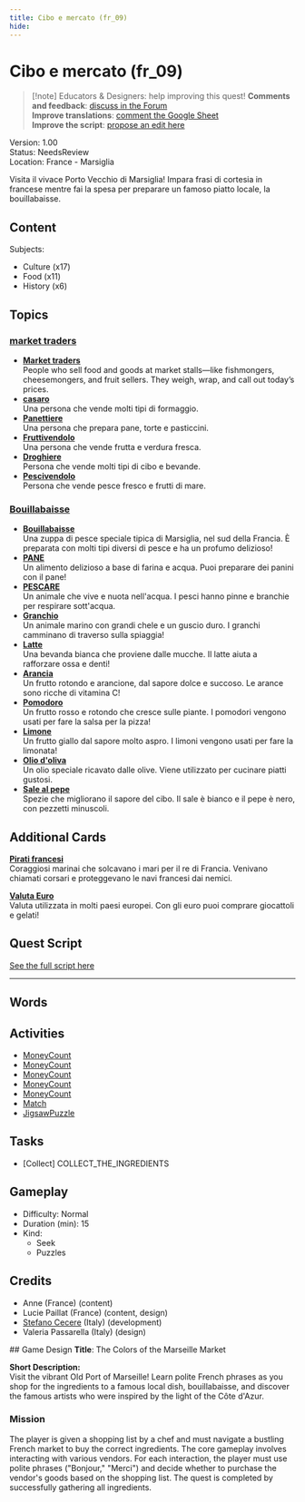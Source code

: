 ```yaml
---
title: Cibo e mercato (fr_09)
hide:
---
```


# Cibo e mercato (fr_09)
> [!note] Educators & Designers: help improving this quest!
> **Comments and feedback**: [discuss in the Forum](https://antura.discourse.group/t/fr-09-the-colors-of-the-marseille-market/28/1)  
> **Improve translations**: [comment the Google Sheet](https://docs.google.com/spreadsheets/d/1FPFOy8CHor5ArSg57xMuPAG7WM27-ecDOiU-OmtHgjw/edit?gid=1243903291#gid=1243903291)  
> **Improve the script**: [propose an edit here](https://github.com/vgwb/Antura/blob/main/Assets/_discover/_quests/FR_09%20Food%20&%20Market/FR_09%20Food%20&%20Market%20-%20Yarn%20Script.yarn)  

Version: 1.00  
Status: NeedsReview  
Location: France - Marsiglia

Visita il vivace Porto Vecchio di Marsiglia! Impara frasi di cortesia in francese mentre fai la spesa per preparare un famoso piatto locale, la bouillabaisse.

## Content
Subjects: 

  - Culture (x17)
  - Food (x11)
  - History (x6)

## Topics
### [market traders](../../topics/index.md#marketers)

  - **[Market traders](../../cards/index.md#market_traders)**  
    People who sell food and goods at market stalls—like fishmongers, cheesemongers, and fruit sellers. They weigh, wrap, and call out today’s prices.  
  - **[casaro](../../cards/index.md#person_cheesemonger)**  
    Una persona che vende molti tipi di formaggio.  
  - **[Panettiere](../../cards/index.md#person_baker)**  
    Una persona che prepara pane, torte e pasticcini.  
  - **[Fruttivendolo](../../cards/index.md#person_greengrocer)**  
    Una persona che vende frutta e verdura fresca.  
  - **[Droghiere](../../cards/index.md#person_grocer)**  
    Persona che vende molti tipi di cibo e bevande.  
  - **[Pescivendolo](../../cards/index.md#person_fishmonger)**  
    Persona che vende pesce fresco e frutti di mare.  
### [Bouillabaisse](../../topics/index.md#bouillabaisse)

  - **[Bouillabaisse](../../cards/index.md#bouillabaisse)**  
    Una zuppa di pesce speciale tipica di Marsiglia, nel sud della Francia. È preparata con molti tipi diversi di pesce e ha un profumo delizioso!  
  - **[PANE](../../cards/index.md#food_bread)**  
    Un alimento delizioso a base di farina e acqua. Puoi preparare dei panini con il pane!  
  - **[PESCARE](../../cards/index.md#food_fish)**  
    Un animale che vive e nuota nell'acqua. I pesci hanno pinne e branchie per respirare sott'acqua.  
  - **[Granchio](../../cards/index.md#food_crab)**  
    Un animale marino con grandi chele e un guscio duro. I granchi camminano di traverso sulla spiaggia!  
  - **[Latte](../../cards/index.md#food_milk)**  
    Una bevanda bianca che proviene dalle mucche. Il latte aiuta a rafforzare ossa e denti!  
  - **[Arancia](../../cards/index.md#food_orange)**  
    Un frutto rotondo e arancione, dal sapore dolce e succoso. Le arance sono ricche di vitamina C!  
  - **[Pomodoro](../../cards/index.md#food_tomato)**  
    Un frutto rosso e rotondo che cresce sulle piante. I pomodori vengono usati per fare la salsa per la pizza!  
  - **[Limone](../../cards/index.md#food_lemon)**  
    Un frutto giallo dal sapore molto aspro. I limoni vengono usati per fare la limonata!  
  - **[Olio d'oliva](../../cards/index.md#food_olive_oil)**  
    Un olio speciale ricavato dalle olive. Viene utilizzato per cucinare piatti gustosi.  
  - **[Sale al pepe](../../cards/index.md#food_pepper_salt)**  
    Spezie che migliorano il sapore del cibo. Il sale è bianco e il pepe è nero, con pezzetti minuscoli.  

## Additional Cards
**[Pirati francesi](../../cards/index.md#pirates)**  
Coraggiosi marinai che solcavano i mari per il re di Francia. Venivano chiamati corsari e proteggevano le navi francesi dai nemici.  

**[Valuta Euro](../../cards/index.md#currency_euro)**  
Valuta utilizzata in molti paesi europei. Con gli euro puoi comprare giocattoli e gelati!  

## Quest Script

[See the full script here](./fr_09-script.md)

---

## Words
## Activities
- [MoneyCount](../activities/index.md#MoneyCount)
- [MoneyCount](../activities/index.md#MoneyCount)
- [MoneyCount](../activities/index.md#MoneyCount)
- [MoneyCount](../activities/index.md#MoneyCount)
- [MoneyCount](../activities/index.md#MoneyCount)
- [Match](../activities/index.md#Match)
- [JigsawPuzzle](../activities/index.md#JigsawPuzzle)

## Tasks
- [Collect] COLLECT_THE_INGREDIENTS
## Gameplay
- Difficulty: Normal
- Duration (min): 15
- Kind:
  - Seek
  - Puzzles
## Credits
- Anne (France) (content)
- Lucie Paillat (France) (content, design)
- [Stefano Cecere](https://stefanocecere.com) (Italy) (development)
- Valeria Passarella (Italy) (design)

## Game Design
**Title**: The Colors of the Marseille Market

**Short Description:**  
Visit the vibrant Old Port of Marseille! Learn polite French phrases as you shop for the ingredients to a famous local dish, bouillabaisse, and discover the famous artists who were inspired by the light of the Côte d'Azur.

### Mission
The player is given a shopping list by a chef and must navigate a bustling French market to buy the correct ingredients. The core gameplay involves interacting with various vendors. For each interaction, the player must use polite phrases ("Bonjour," "Merci") and decide whether to purchase the vendor's goods based on the shopping list. The quest is completed by successfully gathering all ingredients.

